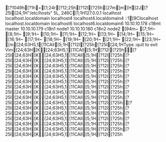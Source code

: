 [?1049h[?1h=[1;24r[?12;25h[?12l[?25h[27m[m[H[2J[?25l[24;1H"/etc/hosts" 5L, 246C[1;1H127.0.0.1   localhost localhost.localdomain localhost4 localhost4.localdomain4
::1[9Clocalhost localhost.localdomain localhost6 localhost6.localdomain6
10.10.10.178    c18mt   master
10.10.10.179    c18n1   node1
10.10.10.180    c18n2   node2
[94m~                                                                               [7;1H~                                                                               [8;1H~                                                                               [9;1H~                                                                               [10;1H~                                                                               [11;1H~                                                                               [12;1H~                                                                               [13;1H~                                                                               [14;1H~                                                                               [15;1H~                                                                               [16;1H~                                                                               [17;1H~                                                                               [18;1H~                                                                               [19;1H~                                                                               [20;1H~                                                                               [21;1H~                                                                               [22;1H~                                                                               [23;1H~                                                                               [m[24;63H5,1[11CAll[5;1H[?12l[?25h[?25l[24;1HType  :quit<Enter>  to exit Vim[24;63H[K[24;63H5,1[11CAll[5;1H[?12l[?25h[?25l[24;63H[K[24;63H5,1[11CAll[5;1H[?12l[?25h[?25l[24;63H[K[24;63H5,1[11CAll[5;1H[?12l[?25h[?25l[24;63H[K[24;63H5,1[11CAll[5;1H[?12l[?25h[?25l[24;63H[K[24;63H5,1[11CAll[5;1H[?12l[?25h[?25l[24;63H[K[24;63H5,1[11CAll[5;1H[?12l[?25h[?25l[24;63H[K[24;63H5,1[11CAll[5;1H[?12l[?25h[?25l[24;63H[K[24;63H5,1[11CAll[5;1H[?12l[?25h[?25l[24;63H[K[24;63H5,1[11CAll[5;1H[?12l[?25h[?25l[24;63H[K[24;63H5,1[11CAll[5;1H[?12l[?25h[?25l[24;63H[K[24;63H5,1[11CAll[5;1H[?12l[?25h[?25l[24;63H[K[24;63H5,1[11CAll[5;1H[?12l[?25h[?25l[24;63H[K[24;63H5,1[11CAll[5;1H[?12l[?25h[?25l[24;63H[K[24;63H5,1[11CAll[5;1H[?12l[?25h[?25l[24;63H[K[24;63H5,1[11CAll[5;1H[?12l[?25h[?25l[24;63H[K[24;63H5,1[11CAll[5;1H[?12l[?25h[?25l[24;63H[K[24;63H5,1[11CAll[5;1H[?12l[?25h